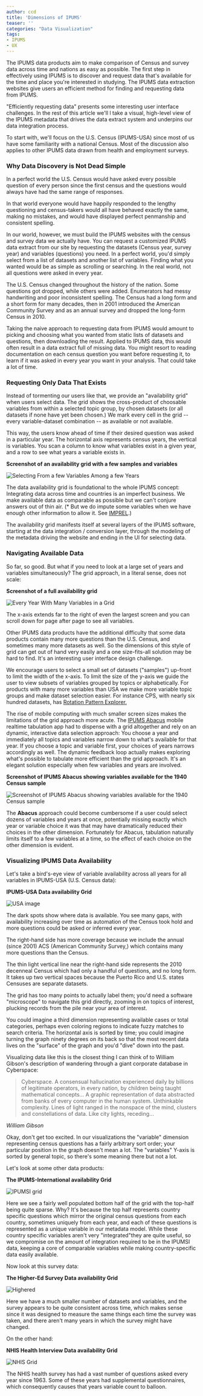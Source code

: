 ```yaml
---
author: ccd
title: 'Dimensions of IPUMS'
teaser: ''
categories: "Data Visualization"
tags:
- IPUMS
- UX
---
```


The IPUMS   data products aim to make comparison  of Census and survey data across time and nations as easy as possible. The first step in effectively using IPUMS is to discover and request data that's available for the time and place you're interested in studying. The IPUMS data extraction websites give users an efficient method for finding  and requesting data from IPUMS. 

"Efficiently requesting data"  presents some interesting user interface  challenges. In the rest of this article we'll  l take a visual, high-level view of the IPUMS metadata that drives the data extract system  and underpins   our data integration process.

To start with, we'll  focus on the U.S. Census (IPUMS-USA) since most of us have some familiarity with a national Census. Most of the discussion also applies to other IPUMS data drawn from health and employment surveys.

###  Why Data Discovery is Not Dead Simple

In a perfect world the U.S. Census would have asked every  possible question of every person since the first census and the questions would always have had the same range of responses. 

In that world  everyone would have happily responded to the lengthy questioning and census-takers would all have behaved exactly the same, making no mistakes, and would have displayed perfect  penmanship and consistent spelling. 

In our world, however, we must build the IPUMS websites with the census and survey data we actually have. You can request a customized IPUMS data extract from our site by requesting the datasets (Census year, survey year) and variables (questions) you need. In a perfect world, you'd simply select from a list of datasets and another list of variables. Finding what you wanted would be as simple as scrolling or searching. In the real world, not all questions were asked in every year. 

The U.S. Census changed throughout the history of the nation. Some questions got dropped, while others were added.  Enumerators had messy handwriting and poor inconsistent spelling. The Census had a long form and a short form for many decades, then in 2001 introduced the American Community Survey and as an annual survey and dropped the long-form Census in 2010. 

Taking the naive approach to requesting data from IPUMS would amount to picking and choosing what you wanted from static lists of datasets and questions, then downloading the result. Applied to IPUMS data,  this would often result in a data extract full of missing data. You might resort to reading documentation on each census question you want before requesting it,  to learn if it was asked in every year you want in your analysis. That could take a lot of time.

### Requesting Only Data That Exists

Instead of tormenting our users like that, we provide an "availability grid" when users select data. The grid shows the cross-product of choosable variables from within a selected topic group, by chosen datasets  (or all datasets if none have yet been chosen.) We mark every cell in the grid -- every variable-dataset combination -- as available or not available. 

This way,  the users know ahead of time if  their desired question was asked in a particular year. The horizontal axis represents census years, the vertical is variables. You scan  a column to know what variables exist in a given year, and a row to see what years a variable exists in.

__Screenshot of an availability grid with a few samples and variables__

![Selecting From a few Variables Among a few Years](/images/dimensions-of-ipums-few-samples.png)

The  data availability grid is foundational to the whole IPUMS concept: Integrating data across time and countries is an imperfect business. We make available data as comparable as possible but we can't conjure answers  out of thin air. (* But we do impute some variables when we have enough other information to allow it. See <a href="https://usa.ipums.org/usa-action/variables/IMPREL#description_section" target="_blank"> IMPREL</a>.) 

The availability grid manifests itself at several layers of the IPUMS software, starting at the data integration / conversion layer, through the modeling of the metadata driving the website and ending in the UI for selecting data.


### Navigating Available Data

So far, so good. But what if you need to look at a large set of years and variables simultaneously? The grid approach, in a literal sense, does not scale:

__Screenshot of a full availability grid__

![Every Year With Many Variables in a Grid](/images/dimensions-of-ipums-full-samples.png)

The x-axis extends far to the right of  even the largest screen and you can scroll down for page after page to see all variables.

Other IPUMS data products have the additional difficulty that some data products contain many more questions than the U.S. Census, and sometimes many more datasets as well. So the dimensions of this style of grid can get out of hand very easily and a one size-fits-all solution may be hard to find. It's an interesting user interface design challenge.  

We encourage users to select a small set of datasets ("samples") up-front to limit the width of the x-axis. To limit the size of the y-axis we guide the user to view subsets of variables grouped by topics or alphabetically. For products with many more variables than USA we make more variable topic groups and make dataset selection easier. For instance CPS, with nearly six hundred datasets, has <a href="https://cps.ipums.org/rotation_pattern_explorer#/">  Rotation Pattern Explorer.</a>

The rise of mobile computing with much smaller screen sizes makes the limitations of the grid approach more acute. The <a href="usa.abacus.ipums.org" target="_blank">IPUMS Abacus</a> mobile realtime tabulation app had to dispense with a grid altogether and rely on an dynamic, interactive data selection approach: You choose a year and immediately all topics and variables narrow down to what's available for that year. If you choose a topic and variable first, your choices of years narrows accordingly as well.   The dynamic feedback loop actually makes exploring what's possible to tabulate more efficient than the grid approach.  It's an elegant solution especially when few variables and years are involved. 


__Screenshot of IPUMS Abacus showing variables available for the 1940 Census sample__

![Screenshot of IPUMS Abacus showing variables available for the 1940 Census sample](/images/dimensions-of-ipums-abacus-availability.png)

The __Abacus__ approach could become cumbersome if a user could select dozens of variables and years at once, potentially missing exactly which year or variable choice it was that may have dramatically reduced their choices in the other dimension. Fortunately for Abacus, tabulation naturally limits itself to a few variables at a time, so the effect of each choice on the other dimension is evident.


### Visualizing IPUMS Data  Availability

Let's take a bird's-eye view of variable availability across all years for all variables in IPUMS-USA (U.S. Census data):

__IPUMS-USA Data availability Grid__

![USA image ](/images/dimensions-of-ipums-usa-availability.png)


The dark spots show where data is available. You see many gaps, with availability increasing over time as automation of the Census took hold and more questions could be asked or inferred every year. 

The right-hand side has more coverage because we include the annual (since 2001) ACS (American Community Survey,) which contains many more questions than the Census. 

The thin light vertical line  near the right-hand side represents the 2010 decenneal Census which had only a handful of questions, and no long form.  It takes up two vertical spaces because the Puerto Rico and U.S. states Censuses are separate datasets.

The grid has too many points to actually label them; you'd need a software "microscope" to navigate this grid directly, zooming in on topics of interest, plucking records from the   pile near your area of interest.

 You could imagine a third dimension representing available cases or total categories, perhaps even coloring regions to indicate fuzzy matches to search criteria. The horizontal  axis is sorted by time; you could imagine turning the graph ninety degrees on its back so that the most recent data lives on the "surface" of the graph and you'd "dive" down into the past. 
 
 Visualizing data like this is the closest thing I can think of to William Gibson's description of wandering through a giant corporate database in Cyberspace:
 
 > Cyberspace. A consensual hallucination experienced daily by billions of legitimate operators, in every nation, by children being taught mathematical concepts... A graphic representation of data abstracted from banks of every computer in the human system. Unthinkable complexity. Lines of light ranged in the nonspace of the mind, clusters and constellations of data. Like city lights, receding...
 
 <cite> William Gibson</cite>

Okay, don't get too excited. In our visualizations the "variable" dimension representing census questions has a fairly arbitrary sort order; your particular position in the graph doesn't mean a lot. The "variables" Y-axis is sorted by general topic, so there's some meaning there but not a lot.  

Let's look at some other data products:

__The IPUMS-International availability Grid__

![ IPUMSI grid ](/images/dimensions-of-ipums-international-availability.png)

Here we see a fairly well populated bottom half of the grid with the top-half being quite sparse. Why? It's because the top half represents country specific questions which mirror the original census questions from each country, sometimes uniquely  from each year, and each of these questions is represented as a unique variable in our metadata model. While these country specific variables aren't very "integrated"they are quite useful, so we compromise  on the amount of integration required to be in the IPUMSI data, keeping a core of comparable variables while making country-specific data easily available.


Now look at this survey data:

__The Higher-Ed Survey Data availability Grid__

![ Highered ](/images/dimensions-of-ipums-highered-availability.png)

Here we have a much smaller number of datasets and variables, and the survey appears to be quite consistent across time, which makes sense since it was designed to measure the same things each time the survey was taken, and there aren't many years in which the survey might have changed.

On the other hand:

__NHIS Health Interview Data availability Grid__

![ NHIS  Grid](/images/dimensions-of-ipums-nhis-availability.png)

The NHIS health survey has had a vast number of questions asked every year since 1963. Some of these years had supplemental questionnaires, which consequently causes that years variable count to balloon. 


